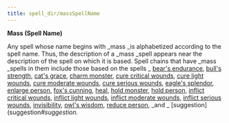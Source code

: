 ```yaml
---
title: spell_dir/massSpellName
---
```

 **Mass (Spell Name)**

Any spell whose name begins with _mass _is alphabetized according to the spell name. Thus, the description of a _mass _spell appears near the description of the spell on which it is based. Spell chains that have _mass _spells in them include those based on the spells _ [bear's endurance](bearSEndurance#_bear-s-endurance), [bull's strength](bullSStrength#_bull-s-strength), [cat's grace](catSGrace#_cat-s-grace), [charm monster](charmMonster#_charm-monster), [cure critical wounds](cureCriticalWounds#_cure-critical-wounds), [cure light wounds](cureLightWounds#_cure-light-wounds), [cure moderate wounds](cureModerateWounds#_cure-moderate-wounds), [cure serious wounds](cureSeriousWounds#_cure-serious-wounds), [eagle's splendor](eagleSSplendor#_eagle-s-splendor), [enlarge person](enlargePerson#_enlarge-person), [fox's cunning](foxSCunning#_fox-s-cunning), [heal](heal#_heal), [hold monster](holdMonster#_hold-monster), [hold person](holdPerson#_hold-person), [inflict critical wounds](inflictCriticalWounds#_inflict-critical-wounds), [inflict light wounds](inflictLightWounds#_inflict-light-wounds), [inflict moderate wounds](inflictModerateWounds#_inflict-moderate-wounds), [inflict serious wounds](inflictSeriousWounds#_inflict-serious-wounds), [invisibility](invisibility#_invisibility), [owl's wisdom](owlSWisdom#_owl-s-wisdom), [reduce person](reducePerson#_reduce-person), _and _ [suggestion](suggestion#_suggestion._

